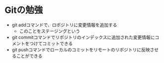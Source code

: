 # Gitの勉強
- git addコマンドで、ロポジトリに変更情報を追加する
    - このことをステージングという
- git commitコマンドでリポジトリのインデックスに追加された変更情報にコメントをつけてコミットできる
- git pushコマンドでローカルのコミットをリモートのリポジトリに反映させることができる